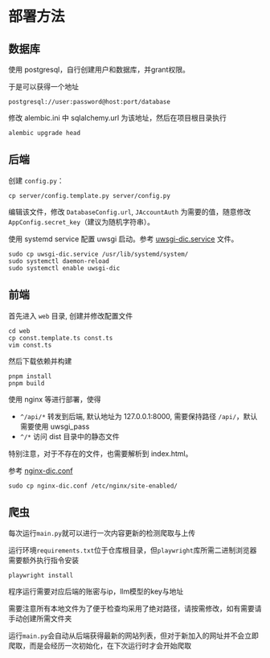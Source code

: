 # 部署方法

## 数据库

使用 postgresql，自行创建用户和数据库，并grant权限。

于是可以获得一个地址
```
postgresql://user:password@host:port/database
```

修改 alembic.ini 中 sqlalchemy.url 为该地址，然后在项目根目录执行
```
alembic upgrade head
```

## 后端

创建 `config.py`：
```shell
cp server/config.template.py server/config.py
```

编辑该文件，修改 `DatabaseConfig.url`, `JAccountAuth` 为需要的值，随意修改 `AppConfig.secret_key`（建议为随机字符串）。

使用 systemd service 配置 uwsgi 启动。参考 [uwsgi-dic.service](uwsgi-dic.service) 文件。

```
sudo cp uwsgi-dic.service /usr/lib/systemd/system/
sudo systemctl daemon-reload
sudo systemctl enable uwsgi-dic
```

## 前端

首先进入 `web` 目录, 创建并修改配置文件
```shell
cd web
cp const.template.ts const.ts
vim const.ts
```

然后下载依赖并构建

```shell
pnpm install
pnpm build
```

使用 nginx 等进行部署，使得

- `^/api/*` 转发到后端, 默认地址为 127.0.0.1:8000, 需要保持路径 `/api/`，默认需要使用 uwsgi_pass
- `^/*` 访问 dist 目录中的静态文件

特别注意，对于不存在的文件，也需要解析到 index.html。

参考 [nginx-dic.conf](nginx-dic.conf)

```shell
sudo cp nginx-dic.conf /etc/nginx/site-enabled/
```

## 爬虫

每次运行`main.py`就可以进行一次内容更新的检测爬取与上传

运行环境`requirements.txt`位于仓库根目录，但`playwright`库所需二进制浏览器需要额外执行指令安装

```shell
playwright install
```

程序运行需要对应后端的账密与ip，llm模型的key与地址

需要注意所有本地文件为了便于检查均采用了绝对路径，请按需修改，如有需要请手动创建所需文件夹

运行`main.py`会自动从后端获得最新的网站列表，但对于新加入的网址并不会立即爬取，而是会经历一次初始化，在下次运行时才会开始爬取

